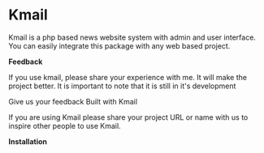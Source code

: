 # Kmail
Kmail is a php based news website system with admin and user interface. You can easily integrate this package with any web based project.

<b>Feedback</b>

If you use kmail, please share your experience with me. It will make the project better.
It is important to note that it is still in it's development

Give us your feedback
Built with Kmail

If you are using Kmail please share your project URL or name with us to inspire other people to use Kmail.

<b>Installation</b>

